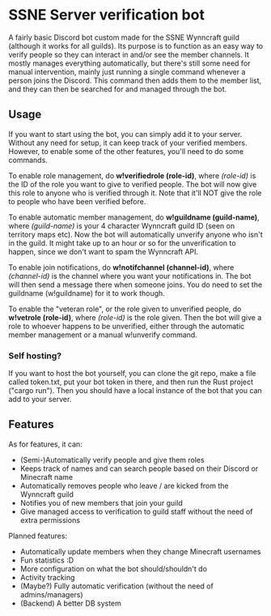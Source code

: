 # SSNE Server verification bot
A fairly basic Discord bot custom made for the SSNE Wynncraft guild (although it works for all guilds). Its purpose is to function as an easy way to verify people so they can interact in and/or see the member channels. It mostly manages everything automatically, but there's still some need for manual intervention, mainly just running a single command whenever a person joins the Discord. This command then adds them to the member list, and they can then be searched for and managed through the bot.

## Usage
If you want to start using the bot, you can simply add it to your server. Without any need for setup, it can keep track of your verified members. However, to enable some of the other features, you'll need to do some commands.

To enable role management, do __w!verifiedrole (role-id)__, where *(role-id)* is the ID of the role you want to give to verified people. The bot will now give this role to anyone who is verified through it. Note that it'll NOT give the role to people who have been verified before.

To enable automatic member management, do __w!guildname (guild-name)__, where *(guild-name)* is your 4 character Wynncraft guild ID (seen on territory maps etc). Now the bot will automatically unverify anyone who isn't in the guild. It might take up to an hour or so for the unverification to happen, since we don't want to spam the Wynncraft API.

To enable join notifications, do __w!notifchannel (channel-id)__, where *(channel-id)* is the channel where you want your notifications in. The bot will then send a message there when someone joins. You do need to set the guildname (w!guildname) for it to work though.

To enable the "veteran role", or the role given to unverified people, do __w!vetrole (role-id)__, where *(role-id)* is the role given. Then the bot will give a role to whoever happens to be unverified, either through the automatic member management or a manual w!unverify command.

### Self hosting?
If you want to host the bot yourself, you can clone the git repo, make a file called token.txt, put your bot token in there, and then run the Rust project ("cargo run"). Then you should have a local instance of the bot that you can add to your server. 

## Features
As for features, it can:
- (Semi-)Automatically verify people and give them roles
- Keeps track of names and can search people based on their Discord or Minecraft name
- Automatically removes people who leave / are kicked from the Wynncraft guild
- Notifies you of new members that join your guild
- Give managed access to verification to guild staff without the need of extra permissions

Planned features:
- Automatically update members when they change Minecraft usernames
- Fun statistics :D
- More configuration on what the bot should/shouldn't do
- Activity tracking
- (Maybe?) Fully automatic verification (without the need of admins/managers)
- (Backend) A better DB system